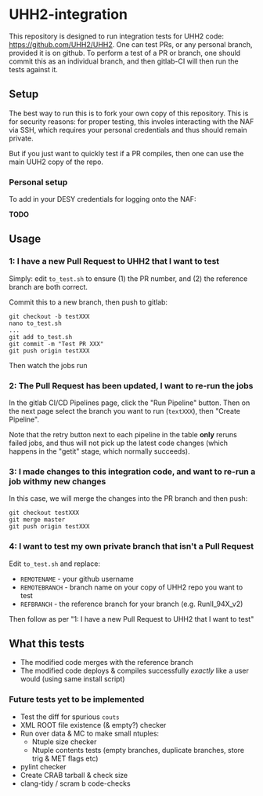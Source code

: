 # UHH2-integration

This repository is designed to run integration tests for UHH2 code: https://github.com/UHH2/UHH2.
One can test PRs, or any personal branch, provided it is on github.
To perform a test of a PR or branch, one should commit this as an individual branch, and then gitlab-CI will then run the tests against it.

## Setup

The best way to run this is to fork your own copy of this repository. This is for security reasons: for proper testing, this involes interacting with the NAF via SSH, which requires your personal credentials and thus should remain private.

But if you just want to quickly test if a PR compiles, then one can use the main UUH2 copy of the repo.

### Personal setup

To add in your DESY credentials for logging onto the NAF:

**TODO**

## Usage

### 1: I have a new Pull Request to UHH2 that I want to test

Simply: edit `to_test.sh` to ensure (1) the PR number, and (2) the reference branch are both correct.

Commit this to a new branch, then push to gitlab:

```
git checkout -b testXXX
nano to_test.sh
...
git add to_test.sh
git commit -m "Test PR XXX"
git push origin testXXX
```

Then watch the jobs run

### 2: The Pull Request has been updated, I want to re-run the jobs

In the gitlab CI/CD Pipelines page, click the "Run Pipeline" button. 
Then on the next page select the branch you want to run (`textXXX`), then "Create Pipeline".

Note that the retry button next to each pipeline in the table **only** reruns failed jobs, and thus will not pick up the latest code changes (which happens in the "getit" stage, which normally succeeds).

### 3: I made changes to this integration code, and want to re-run a job withmy new changes

In this case, we will merge the changes into the PR branch and then push:

```
git checkout testXXX
git merge master
git push origin testXXX
```

### 4: I want to test my own private branch that isn't a Pull Request

Edit `to_test.sh` and replace:

- `REMOTENAME` - your github username
- `REMOTEBRANCH` - branch name on your copy of UHH2 repo you want to test
- `REFBRANCH` - the reference branch for your branch (e.g. RunII_94X_v2)

Then follow as per "1: I have a new Pull Request to UHH2 that I want to test"

## What this tests

- The modified code merges with the reference branch
- The modified code deploys & compiles successfully *exactly* like a user would (using same install script)

### Future tests yet to be implemented

- Test the diff for spurious `couts`
- XML ROOT file existence (& empty?) checker
- Run over data & MC to make small ntuples:
    - Ntuple size checker
    - Ntuple contents tests (empty branches, duplicate branches, store trig & MET flags etc)
- pylint checker
- Create CRAB tarball & check size
- clang-tidy / scram b code-checks
